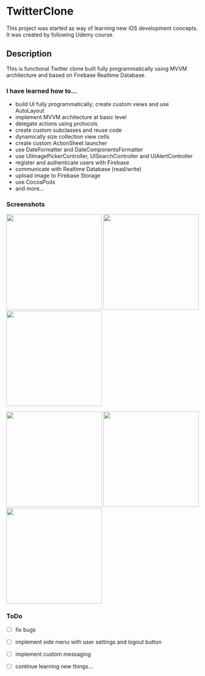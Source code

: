 # TwitterClone

This project was started as way of learning new iOS development concepts.
It was created by following Udemy course.

## Description

This is functional Twitter clone built fully programmatically using MVVM architecture and based on Firebase Realtime Database.

### I have learned how to...
- build UI fully programmatically; create custom views and use AutoLayout
- implement MVVM architecture at basic level
- delegate actions using protocols
- create custom subclasses and reuse code
- dynamically size collection view cells 
- create custom ActionSheet launcher
- use DateFormatter and DateComponentsFormatter
- use UIImagePickerController, UISearchController and UIAlertController
- register and authenticate users with Firebase
- communicate with Realtime Database (read/write)
- upload image to Firebase Storage
- use CocoaPods
- and more...

### Screenshots

<img src="https://user-images.githubusercontent.com/71961749/106662017-2bddde00-65a2-11eb-8279-efccf10af095.png" width="250"> <img src="https://user-images.githubusercontent.com/71961749/106662523-c50cf480-65a2-11eb-8346-581e5b2f833e.png" width="250"> <img src="https://user-images.githubusercontent.com/71961749/106662555-cfc78980-65a2-11eb-87c2-d03d2f106946.png" width="250">

<img src="https://user-images.githubusercontent.com/71961749/106662572-d6560100-65a2-11eb-89eb-5d44ab66bdc1.png" width="250"> <img src="https://user-images.githubusercontent.com/71961749/106662712-07363600-65a3-11eb-886f-5d2c82ded258.png" width="250"> <img src="https://user-images.githubusercontent.com/71961749/106662719-09989000-65a3-11eb-9221-9be8c588e747.png" width="250">

### ToDo
- [ ] fix bugs
- [ ] implement side menu with user settings and logout button
- [ ] implement custom messaging
- [ ] continue learning new things...


